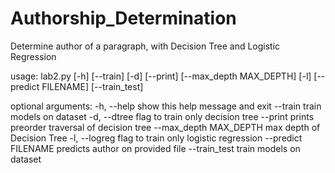 # Authorship_Determination
Determine author of a paragraph, with Decision Tree and Logistic Regression

usage: lab2.py [-h] [--train] [-d] [--print] [--max_depth MAX_DEPTH] [-l]
               [--predict FILENAME] [--train_test]

optional arguments:
  -h, --help            show this help message and exit
  --train               train models on dataset
  -d, --dtree           flag to train only decision tree
  --print               prints preorder traversal of decision tree
  --max_depth MAX_DEPTH
                        max depth of Decision Tree
  -l, --logreg          flag to train only logistic regression
  --predict FILENAME    predicts author on provided file
  --train_test          train models on dataset

